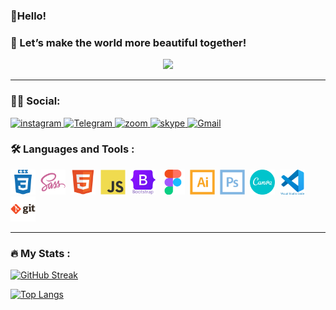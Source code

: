 ### 👋Hello! 
### 🎨 Let’s make the world more beautiful together!

<div id="header" align="center">
<img src="https://media.giphy.com/media/kJV3yFjaVYtlP0CMOR/giphy.gif" width="200"/>
</div>

---

### :woman_technologist: Social:

<div id="badges">
<a href="https://instagram.com/_shuryakova_?igshid=NTc4MTIwNjQ2YQ==">
<img src="https://img.shields.io/badge/Instagram-blueviolet?logo=Instagram&logoColor=white" alt="instagram"/>
</a>
<a href="https://t.me/Julia6590">
<img src="https://img.shields.io/badge/Telegram-blue?logo=Telegram&logoColor=white" alt="Telegram"/>
</a>
<a href="https://us05web.zoom.us/j/6967756729?pwd=OFo5bExMV3d5S09BM3hxM05FNGEvZz09">
<img src="https://img.shields.io/badge/Zoom-darkblue?logo=Zoom&logoColor=white" alt="zoom"/>
</a>
<a href="https://join.skype.com/invite/LfVNuUvleBRK">
<img src="https://img.shields.io/badge/Skype-blue?logo=Skype&logoColor=white" alt="skype"/>
</a>
<a href="july.shuryakova@gmail.com">
<img src="https://img.shields.io/badge/Gmail-orange?logo=gmail&logoColor=white" alt="Gmail"/>
</a>
</div>

### :hammer_and_wrench: Languages and Tools :

<div>
  <img src="https://github.com/devicons/devicon/blob/master/icons/css3/css3-plain-wordmark.svg"  title="CSS3" alt="CSS" width="40" height="40"/>&nbsp;
  <img src="https://github.com/devicons/devicon/blob/master/icons/sass/sass-original.svg"  title="CSS3" alt="CSS" width="40" height="40"/>&nbsp;
  <img src="https://github.com/devicons/devicon/blob/master/icons/html5/html5-original.svg" title="HTML5" alt="HTML" width="40" height="40"/>&nbsp;
  <img src="https://github.com/devicons/devicon/blob/master/icons/javascript/javascript-original.svg" title="JavaScript" alt="JavaScript" width="40" height="40"/>&nbsp;
  <img src="https://github.com/devicons/devicon/blob/master/icons/bootstrap/bootstrap-original-wordmark.svg" title="Firebase" alt="Firebase" width="40" height="40"/>&nbsp;
  <img src="https://github.com/devicons/devicon/blob/master/icons/figma/figma-original.svg" title="Gatsby"  alt="Gatsby" width="40" height="40"/>&nbsp;
  <img src="https://github.com/devicons/devicon/blob/master/icons/illustrator/illustrator-line.svg" title="MySQL"  alt="MySQL" width="40" height="40"/>&nbsp;
  <img src="https://github.com/devicons/devicon/blob/master/icons/photoshop/photoshop-line.svg" title="NodeJS" alt="NodeJS" width="40" height="40"/>&nbsp;
  <img src="https://github.com/devicons/devicon/blob/master/icons/canva/canva-original.svg" title="AWS" alt="AWS" width="40" height="40"/>&nbsp;
  <img src="https://github.com/devicons/devicon/blob/master/icons/vscode/vscode-original-wordmark.svg" title="AWS" alt="AWS" width="40" height="40"/>&nbsp;
  <img src="https://github.com/devicons/devicon/blob/master/icons/git/git-original-wordmark.svg" title="Git" **alt="Git" width="40" height="40"/>
</div>

---

### :fire: My Stats :

[![GitHub Streak](http://github-readme-streak-stats.herokuapp.com?user=JuliSH2003&theme=dark&background=000000)](https://git.io/streak-stats)

[![Top Langs](https://github-readme-stats.vercel.app/api/top-langs/?username=JuliSH2003&layout=compact&theme=vision-friendly-dark)](https://github.com/anuraghazra/github-readme-stats)
